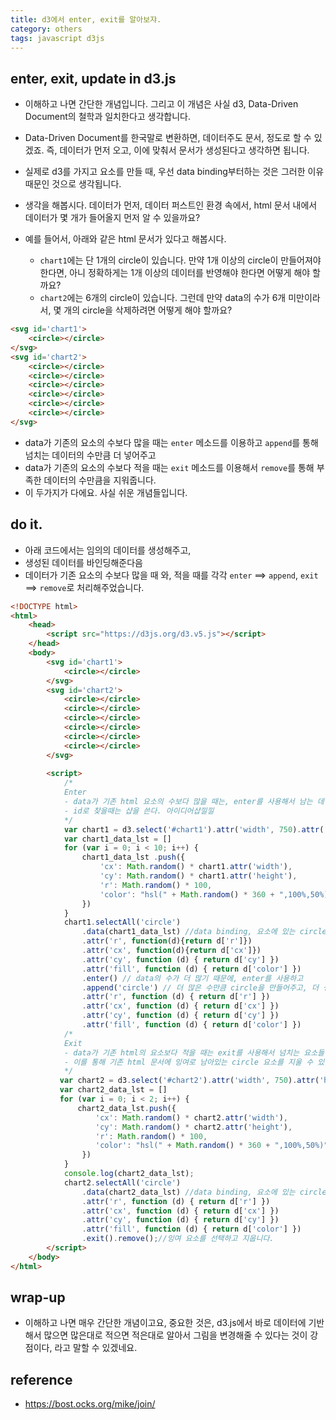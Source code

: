 ```yaml
---
title: d3에서 enter, exit를 알아보쟈. 
category: others
tags: javascript d3js 
---
```


## enter, exit, update in d3.js

- 이해하고 나면 간단한 개념입니다. 그리고 이 개념은 사실 d3, Data-Driven Document의 철학과 일치한다고 생각합니다. 
- Data-Driven Document를 한국말로 변환하면, 데이터주도 문서, 정도로 할 수 있겠죠. 즉, 데이터가 먼저 오고, 이에 맞춰서 문서가 생성된다고 생각하면 됩니다. 
- 실제로 d3를 가지고 요소를 만들 때, 우선 data binding부터하는 것은 그러한 이유때문인 것으로 생각됩니다.

- 생각을 해봅시다. 데이터가 먼저, 데이터 퍼스트인 환경 속에서, html 문서 내에서 데이터가 몇 개가 들어올지 먼저 알 수 있을까요? 

- 예를 들어서, 아래와 같은 html 문서가 있다고 해봅시다. 
    - `chart1`에는 단 1개의 circle이 있습니다. 만약 1개 이상의 circle이 만들어져야 한다면, 아니 정확하게는 1개 이상의 데이터를 반영해야 한다면 어떻게 해야 할까요? 
    - `chart2`에는 6개의 circle이 있습니다. 그런데 만약 data의 수가 6개 미만이라서, 몇 개의 circle을 삭제하려면 어떻게 해야 할까요?

```html
<svg id='chart1'>
    <circle></circle>
</svg>
<svg id='chart2'>
    <circle></circle>
    <circle></circle>
    <circle></circle>
    <circle></circle>
    <circle></circle>
    <circle></circle>
</svg>
```

- data가 기존의 요소의 수보다 많을 때는 `enter` 메소드를 이용하고 `append`를 통해 넘치는 데이터의 수만큼 더 넣어주고
- data가 기존의 요소의 수보다 적을 때는 `exit` 메소드를 이용해서 `remove`를 통해 부족한 데이터의 수만큼을 지워줍니다. 
- 이 두가지가 다에요. 사실 쉬운 개념들입니다. 

## do it.

- 아래 코드에서는 임의의 데이터를 생성해주고, 
- 생성된 데이터를 바인딩해준다음
- 데이터가 기존 요소의 수보다 많을 때 와, 적을 때를 각각 `enter` ==> `append`, `exit` ==> `remove`로 처리해주었습니다. 

```html
<!DOCTYPE html>
<html>
    <head>
        <script src="https://d3js.org/d3.v5.js"></script>
    </head>
    <body>
        <svg id='chart1'>
            <circle></circle>
        </svg>
        <svg id='chart2'>
            <circle></circle>
            <circle></circle>
            <circle></circle>
            <circle></circle>
            <circle></circle>
            <circle></circle>
        </svg>
        
        <script>
            /*
            Enter
            - data가 기존 html 요소의 수보다 많을 때는, enter를 사용해서 남는 데이터들을 추가로 선택해주고 스타일을 변경해줍니다.
            - id로 찾을때는 샵을 쓴다. 아이디어샵낄낄
            */
            var chart1 = d3.select('#chart1').attr('width', 750).attr('height', 375);
            var chart1_data_lst = []
            for (var i = 0; i < 10; i++) {
                chart1_data_lst .push({
                    'cx': Math.random() * chart1.attr('width'),
                    'cy': Math.random() * chart1.attr('height'),
                    'r': Math.random() * 100,
                    'color': "hsl(" + Math.random() * 360 + ",100%,50%)"
                })
            }
            chart1.selectAll('circle')
                .data(chart1_data_lst) //data binding, 요소에 있는 circle의 수보다, 데이터의 수가 더 많습니다. 
                .attr('r', function(d){return d['r']})
                .attr('cx', function(d){return d['cx']})
                .attr('cy', function (d) { return d['cy'] })
                .attr('fill', function (d) { return d['color'] })
                .enter() // data의 수가 더 많기 때문에, enter를 사용하고 
                .append('circle') // 더 많은 수만큼 circle을 만들어주고, 더 생성된 circle의 특성을 변환시켜줍니다. 
                .attr('r', function (d) { return d['r'] })
                .attr('cx', function (d) { return d['cx'] })
                .attr('cy', function (d) { return d['cy'] })
                .attr('fill', function (d) { return d['color'] })
            /*
            Exit 
            - data가 기존 html의 요소보다 적을 때는 exit를 사용해서 넘치는 요소들을 선택해주고, remove를 사용해서 지웁니다. 
            - 이를 통해 기존 html 문서에 잉여로 남아있는 circle 요소를 지울 수 있음.
            */
           var chart2 = d3.select('#chart2').attr('width', 750).attr('height', 375);
           var chart2_data_lst = []
           for (var i = 0; i < 2; i++) {
               chart2_data_lst.push({
                   'cx': Math.random() * chart2.attr('width'),
                   'cy': Math.random() * chart2.attr('height'),
                   'r': Math.random() * 100,
                   'color': "hsl(" + Math.random() * 360 + ",100%,50%)"
                })
            }
            console.log(chart2_data_lst);
            chart2.selectAll('circle')
                .data(chart2_data_lst) //data binding, 요소에 있는 circle의 수보다, 데이터의 수가 더 많습니다. 
                .attr('r', function (d) { return d['r'] })
                .attr('cx', function (d) { return d['cx'] })
                .attr('cy', function (d) { return d['cy'] })
                .attr('fill', function (d) { return d['color'] })
                .exit().remove();//잉여 요소를 선택하고 지웁니다.
        </script>
    </body>
</html>
```

## wrap-up

- 이해하고 나면 매우 간단한 개념이고요, 중요한 것은, d3.js에서 바로 데이터에 기반해서 많으면 많은대로 적으면 적은대로 알아서 그림을 변경해줄 수 있다는 것이 강점이다, 라고 말할 수 있겠네요.

## reference

- <https://bost.ocks.org/mike/join/>